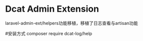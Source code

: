 # Dcat Admin Extension

laravel-admin-ext/helpers功能移植，移植了日志查看与artisan功能

#安装方式
composer require dcat-log/help
